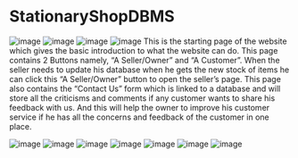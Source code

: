 # StationaryShopDBMS

![image](https://user-images.githubusercontent.com/59645978/125186949-bf4ec580-e24a-11eb-9845-29ff30e980be.png)
![image](https://user-images.githubusercontent.com/59645978/125186973-e4dbcf00-e24a-11eb-91e5-eba822d4ee72.png)
![image](https://user-images.githubusercontent.com/59645978/125186980-f2915480-e24a-11eb-9021-9a85ba89b00f.png)
![image](https://user-images.githubusercontent.com/59645978/125186985-f8873580-e24a-11eb-95a6-0f3868a52fef.png)
This is the starting page of the website which gives the basic introduction to what the website can do. This page contains 2 Buttons namely, “A Seller/Owner” and “A Customer”.
When the seller needs to update his database when he gets the new stock of items he can click this “A Seller/Owner” button to open the seller’s page.
This page also contains the “Contact Us” form which is linked to a database and will store all the criticisms and comments if any customer wants to share his feedback with us. And this will help the owner to improve his customer service if he has all the concerns and feedback of the customer in one place.

![image](https://user-images.githubusercontent.com/59645978/125186997-0472f780-e24b-11eb-83cb-c3eba3b62a42.png)
![image](https://user-images.githubusercontent.com/59645978/125187006-0937ab80-e24b-11eb-8068-31243f638262.png)
![image](https://user-images.githubusercontent.com/59645978/125187016-13f24080-e24b-11eb-88ad-5da4dd802d1b.png)
![image](https://user-images.githubusercontent.com/59645978/125187019-194f8b00-e24b-11eb-8d52-6f295ecccf34.png)
![image](https://user-images.githubusercontent.com/59645978/125187031-22d8f300-e24b-11eb-98a3-b44add104313.png)
![image](https://user-images.githubusercontent.com/59645978/125187035-2bc9c480-e24b-11eb-8c28-50e986ba97bd.png)
![image](https://user-images.githubusercontent.com/59645978/125187038-31270f00-e24b-11eb-9d4e-80a3cf5650ce.png)
